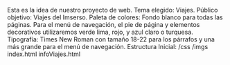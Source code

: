 Esta es la idea de nuestro proyecto de web.
Tema elegido: Viajes.
Público objetivo: Viajes del Imserso.
Paleta de colores: Fondo blanco para todas las páginas. Para el menú de navegación, el pie de página y elementos decorativos utilizaremos verde lima, rojo, y azul claro o turquesa.
Tipografía: Times New Roman con tamaño 18-22 para los párrafos y una más grande para el menú de navegación.
Estructura Inicial:
/css
/imgs
index.html
infoViajes.html
